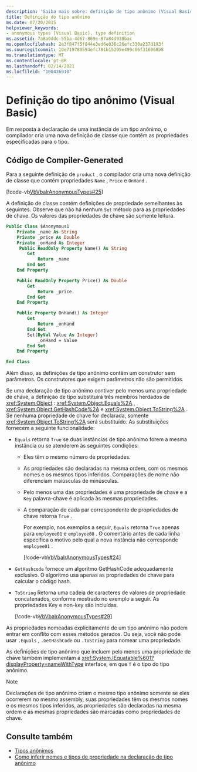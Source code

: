 ```yaml
---
description: 'Saiba mais sobre: definição de tipo anônimo (Visual Basic)'
title: Definição do tipo anônimo
ms.date: 07/20/2015
helpviewer_keywords:
- anonymous types [Visual Basic], type definition
ms.assetid: 7a8a0ddc-55ba-4d67-869e-87a84d938bac
ms.openlocfilehash: 2e3f847f5f844e3ed6e036c26efc330a237d193f
ms.sourcegitcommit: 10e719780594efc781b15295e499c66f316068b8
ms.translationtype: MT
ms.contentlocale: pt-BR
ms.lasthandoff: 02/14/2021
ms.locfileid: "100436910"
---
```

# <a name="anonymous-type-definition-visual-basic"></a>Definição do tipo anônimo (Visual Basic)

Em resposta à declaração de uma instância de um tipo anônimo, o compilador cria uma nova definição de classe que contém as propriedades especificadas para o tipo.

## <a name="compiler-generated-code"></a>Código de Compiler-Generated

Para a seguinte definição de `product` , o compilador cria uma nova definição de classe que contém propriedades `Name` , `Price` e `OnHand` .

[!code-vb[VbVbalrAnonymousTypes#25](~/samples/snippets/visualbasic/VS_Snippets_VBCSharp/VbVbalrAnonymousTypes/VB/Class2.vb#25)]

A definição de classe contém definições de propriedade semelhantes às seguintes. Observe que não há nenhum `Set` método para as propriedades de chave. Os valores das propriedades de chave são somente leitura.

```vb
Public Class $Anonymous1
    Private _name As String
    Private _price As Double
    Private _onHand As Integer
     Public ReadOnly Property Name() As String
        Get
            Return _name
        End Get
    End Property

    Public ReadOnly Property Price() As Double
        Get
            Return _price
        End Get
    End Property

    Public Property OnHand() As Integer
        Get
            Return _onHand
        End Get
        Set(ByVal Value As Integer)
            _onHand = Value
        End Set
    End Property

End Class
```

Além disso, as definições de tipo anônimo contêm um construtor sem parâmetros. Os construtores que exigem parâmetros não são permitidos.

Se uma declaração de tipo anônimo contiver pelo menos uma propriedade de chave, a definição de tipo substituirá três membros herdados de <xref:System.Object> : <xref:System.Object.Equals%2A> , <xref:System.Object.GetHashCode%2A> e <xref:System.Object.ToString%2A> . Se nenhuma propriedade de chave for declarada, somente <xref:System.Object.ToString%2A> será substituído. As substituições fornecem a seguinte funcionalidade:

- `Equals` retorna `True` se duas instâncias de tipo anônimo forem a mesma instância ou se atenderem às seguintes condições:

  - Eles têm o mesmo número de propriedades.

  - As propriedades são declaradas na mesma ordem, com os mesmos nomes e os mesmos tipos inferidos. Comparações de nome não diferenciam maiúsculas de minúsculas.

  - Pelo menos uma das propriedades é uma propriedade de chave e a `Key` palavra-chave é aplicada às mesmas propriedades.

  - A comparação de cada par correspondente de propriedades de chave retorna `True` .

    Por exemplo, nos exemplos a seguir, `Equals` retorna `True` apenas para `employee01` e `employee08` . O comentário antes de cada linha especifica o motivo pelo qual a nova instância não corresponde `employee01` .

    [!code-vb[VbVbalrAnonymousTypes#24](~/samples/snippets/visualbasic/VS_Snippets_VBCSharp/VbVbalrAnonymousTypes/VB/Class2.vb#24)]

- `GetHashcode` fornece um algoritmo GetHashCode adequadamente exclusivo. O algoritmo usa apenas as propriedades de chave para calcular o código hash.

- `ToString` Retorna uma cadeia de caracteres de valores de propriedade concatenados, conforme mostrado no exemplo a seguir. As propriedades Key e non-key são incluídas.

  [!code-vb[VbVbalrAnonymousTypes#29](~/samples/snippets/visualbasic/VS_Snippets_VBCSharp/VbVbalrAnonymousTypes/VB/Class2.vb#29)]

As propriedades nomeadas explicitamente de um tipo anônimo não podem entrar em conflito com esses métodos gerados. Ou seja, você não pode usar `.Equals` , `.GetHashCode` ou `.ToString` para nomear uma propriedade.

As definições de tipo anônimo que incluem pelo menos uma propriedade de chave também implementam a <xref:System.IEquatable%601?displayProperty=nameWithType> interface, em que `T` é o tipo do tipo anônimo.

> [!NOTE]
> Declarações de tipo anônimo criam o mesmo tipo anônimo somente se eles ocorrerem no mesmo assembly, suas propriedades têm os mesmos nomes e os mesmos tipos inferidos, as propriedades são declaradas na mesma ordem e as mesmas propriedades são marcadas como propriedades de chave.

## <a name="see-also"></a>Consulte também

- [Tipos anônimos](anonymous-types.md)
- [Como inferir nomes e tipos de propriedade na declaração de tipo anônimo](how-to-infer-property-names-and-types-in-anonymous-type-declarations.md)
